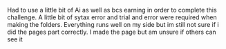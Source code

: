 Had to use a little bit of Ai as well as bcs earning in order to complete this challenge. A little bit of sytax error and trial and error were required when making the folders. Everything runs well on my side but im still not sure if 
i did the pages part correctly. I made the page but am unsure if others can see it
